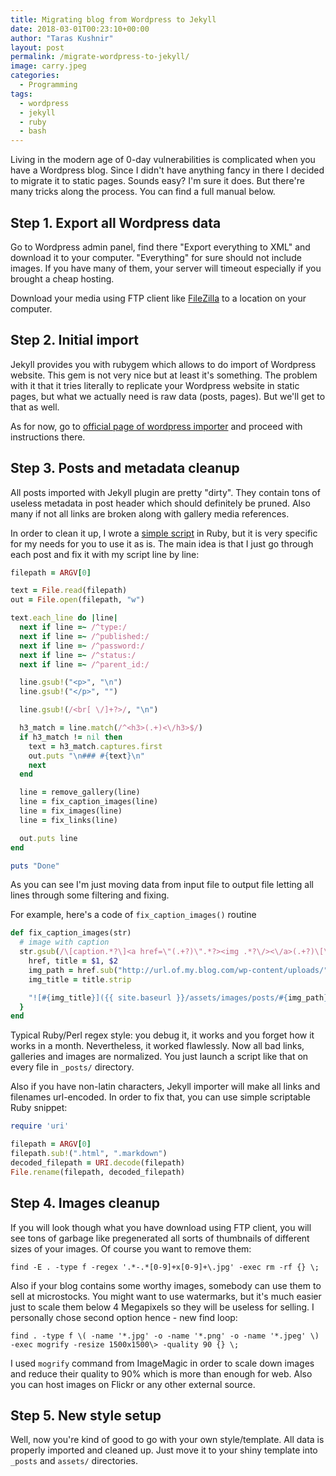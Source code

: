 ```yaml
---
title: Migrating blog from Wordpress to Jekyll
date: 2018-03-01T00:23:10+00:00
author: "Taras Kushnir"
layout: post
permalink: /migrate-wordpress-to-jekyll/
image: carry.jpeg
categories:
  - Programming
tags:
  - wordpress
  - jekyll
  - ruby
  - bash
---
```


Living in the modern age of 0-day vulnerabilities is complicated when you have a Wordpress blog. Since I didn't have anything fancy in there I decided to migrate it to static pages. Sounds easy? I'm sure it does. But there're many tricks along the process. You can find a full manual below.

<!--more-->

## Step 1. Export all Wordpress data

Go to Wordpress admin panel, find there "Export everything to XML" and download it to your computer. "Everything" for sure should not include images. If you have many of them, your server will timeout especially if you brought a cheap hosting.

Download your media using FTP client like [FileZilla](https://filezilla-project.org/) to a location on your computer.

## Step 2. Initial import

Jekyll provides you with rubygem which allows to do import of Wordpress website. This gem is not very nice but at least it's something. The problem with it that it tries literally to replicate your Wordpress website in static pages, but what we actually need is raw data (posts, pages). But we'll get to that as well.

As for now, go to [official page of wordpress importer](http://import.jekyllrb.com/docs/wordpressdotcom/) and proceed with instructions there.

## Step 3. Posts and metadata cleanup

All posts imported with Jekyll plugin are pretty "dirty". They contain tons of useless metadata in post header which should definitely be pruned. Also many if not all links are broken along with gallery media references.

In order to clean it up, I wrote a [simple script](https://github.com/ribtoks/heap/blob/master/scripts/fix_jekyll_post.rb) in Ruby, but it is very specific for my needs for you to use it as is. The main idea is that I just go through each post and fix it with my script line by line:

```Ruby
filepath = ARGV[0]

text = File.read(filepath)
out = File.open(filepath, "w")

text.each_line do |line|
  next if line =~ /^type:/
  next if line =~ /^published:/
  next if line =~ /^password:/
  next if line =~ /^status:/
  next if line =~ /^parent_id:/

  line.gsub!("<p>", "\n")
  line.gsub!("</p>", "")

  line.gsub!(/<br[ \/]+?>/, "\n")

  h3_match = line.match(/^<h3>(.+)<\/h3>$/)
  if h3_match != nil then
    text = h3_match.captures.first
    out.puts "\n### #{text}\n"
    next
  end

  line = remove_gallery(line)
  line = fix_caption_images(line)
  line = fix_images(line)
  line = fix_links(line)

  out.puts line
end

puts "Done"
```

As you can see I'm just moving data from input file to output file letting all lines through some filtering and fixing.

For example, here's a code of `fix_caption_images()` routine

```Ruby
def fix_caption_images(str)
  # image with caption
  str.gsub(/\[caption.*?\]<a href=\"(.+?)\".*?><img .*?\/><\/a>(.+?)\[\/caption\]/) { |match|
    href, title = $1, $2
    img_path = href.sub("http://url.of.my.blog.com/wp-content/uploads/", "")
    img_title = title.strip

    "![#{img_title}]({{ site.baseurl }}/assets/images/posts/#{img_path})\n*#{img_title}*"
  }
end
```

Typical Ruby/Perl regex style: you debug it, it works and you forget how it works in a month. Nevertheless, it worked flawlessly. Now all bad links, galleries and images are normalized. You just launch a script like that on every file in `_posts/` directory.

Also if you have non-latin characters, Jekyll importer will make all links and filenames url-encoded. In order to fix that, you can use simple scriptable Ruby snippet:

```Ruby
require 'uri'

filepath = ARGV[0]
filepath.sub!(".html", ".markdown")
decoded_filepath = URI.decode(filepath)
File.rename(filepath, decoded_filepath)
```

## Step 4. Images cleanup

If you will look though what you have download using FTP client, you will see tons of garbage like pregenerated all sorts of thumbnails of different sizes of your images. Of course you want to remove them:

```
find -E . -type f -regex '.*-.*[0-9]+x[0-9]+\.jpg' -exec rm -rf {} \;
```

Also if your blog contains some worthy images, somebody can use them to sell at microstocks. You might want to use watermarks, but it's much easier just to scale them below 4 Megapixels so they will be useless for selling. I personally chose second option hence - new find loop:

```
find . -type f \( -name '*.jpg' -o -name '*.png' -o -name '*.jpeg' \) -exec mogrify -resize 1500x1500\> -quality 90 {} \;
```

I used `mogrify` command from ImageMagic in order to scale down images and reduce their quality to 90% which is more than enough for web. Also you can host images on Flickr or any other external source.

## Step 5. New style setup

Well, now you're kind of good to go with your own style/template. All data is properly imported and cleaned up. Just move it to your shiny template into `_posts` and `assets/` directories.
